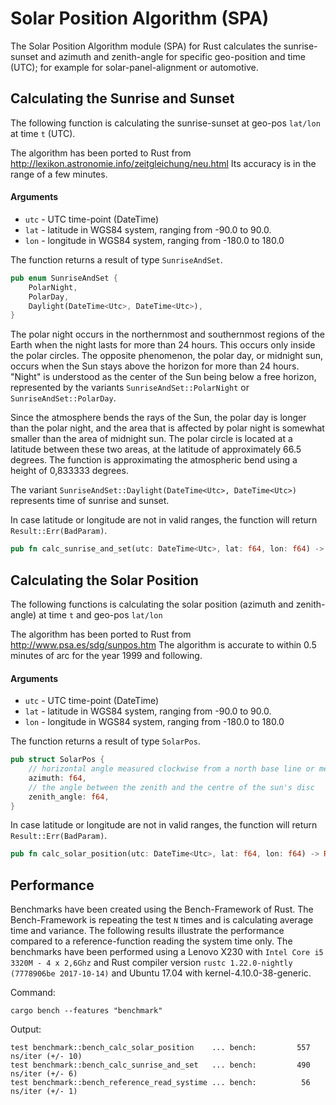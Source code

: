 # Solar Position Algorithm (SPA)
The Solar Position Algorithm module (SPA) for Rust calculates the sunrise-sunset and azimuth and zenith-angle for
specific geo-position and time (UTC); for example for solar-panel-alignment or automotive.


## Calculating the Sunrise and Sunset 

The following function is calculating the sunrise-sunset at geo-pos `lat/lon` at time `t` (UTC). 

The algorithm has been ported to Rust from  http://lexikon.astronomie.info/zeitgleichung/neu.html
Its accuracy is in the range of a few minutes.

#### Arguments

 * `utc` - UTC time-point (DateTime<Utc>)
 * `lat` - latitude in WGS84 system, ranging from -90.0 to 90.0.
 * `lon` - longitude in WGS84 system, ranging from -180.0 to 180.0

The function returns a result of type `SunriseAndSet`. 

```rust
pub enum SunriseAndSet {
    PolarNight,
    PolarDay,
    Daylight(DateTime<Utc>, DateTime<Utc>),
}
```

The polar night occurs in the northernmost and southernmost regions of the Earth when the night lasts
for more than 24 hours. This occurs only inside the polar circles. The opposite phenomenon, the
polar day, or midnight sun, occurs when the Sun stays above the horizon for more than 24 hours.
"Night" is understood as the center of the Sun being below a free horizon, represented by the variants
`SunriseAndSet::PolarNight` or `SunriseAndSet::PolarDay`.

Since the atmosphere bends the rays of the Sun, the polar day is longer than the polar night,
and the area that is affected by polar night is somewhat smaller than the area of midnight sun.
The polar circle is located at a latitude between these two areas, at the latitude of 
approximately 66.5 degrees. The function is approximating the atmospheric bend using a height
of 0,833333 degrees.

The variant `SunriseAndSet::Daylight(DateTime<Utc>, DateTime<Utc>)` represents time of sunrise and sunset.

In case latitude or longitude are not in valid ranges, the function will return `Result::Err(BadParam)`.


```rust
pub fn calc_sunrise_and_set(utc: DateTime<Utc>, lat: f64, lon: f64) -> Result<SunriseAndSet, SpaError> {..}
```

## Calculating the Solar Position

The following functions is calculating the solar position (azimuth and zenith-angle)
at time `t` and geo-pos `lat/lon`

The algorithm has been ported to Rust from http://www.psa.es/sdg/sunpos.htm
The algorithm is accurate to within 0.5 minutes of arc for the year 1999 and following.

#### Arguments

* `utc` - UTC time-point (DateTime<Utc>)
* `lat` - latitude in WGS84 system, ranging from -90.0 to 90.0.
* `lon` - longitude in WGS84 system, ranging from -180.0 to 180.0

The function returns a result of type `SolarPos`. 

```rust
pub struct SolarPos {
    // horizontal angle measured clockwise from a north base line or meridian
    azimuth: f64,
    // the angle between the zenith and the centre of the sun's disc
    zenith_angle: f64,
}
```

In case latitude or longitude are not in valid ranges, the function will return `Result::Err(BadParam)`.

```rust
pub fn calc_solar_position(utc: DateTime<Utc>, lat: f64, lon: f64) -> Result<SolarPos, SpaError> {..}
```

## Performance

Benchmarks have been created using the Bench-Framework of Rust. The Bench-Framework is repeating the test `N`
times and is calculating average time and variance.
The following results illustrate the performance compared to a reference-function reading the system time only.
The benchmarks have been performed using a Lenovo X230 with `Intel Core i5 3320M - 4 x 2,6Ghz` and Rust compiler version
`rustc 1.22.0-nightly (7778906be 2017-10-14)` and Ubuntu 17.04 with kernel-4.10.0-38-generic.

Command:
```
cargo bench --features "benchmark"

```
Output:
```
test benchmark::bench_calc_solar_position    ... bench:         557 ns/iter (+/- 10)
test benchmark::bench_calc_sunrise_and_set   ... bench:         490 ns/iter (+/- 6)
test benchmark::bench_reference_read_systime ... bench:          56 ns/iter (+/- 1)
```
